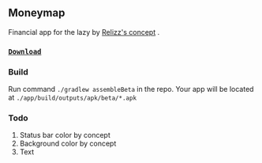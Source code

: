 ## Moneymap

Financial app for the lazy
by [Relizz's concept](https://www.figma.com/file/FjvhOfJJbaFBtRYMcJVnHm/%D0%94%D0%B5%D0%BD%D1%8C%D0%B3%D0%BE%D0%BF%D0%BB%D0%B0%D0%BD?node-id=0%3A1)
.

### [`Download`](https://github.com/reactivedevelopment/moneymap/releases)

### Build

Run command `./gradlew assembleBeta` in the repo. Your app will be located
at `./app/build/outputs/apk/beta/*.apk`

### Todo

1. Status bar color by concept
1. Background color by concept
1. Text
